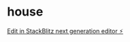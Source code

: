 # house

[Edit in StackBlitz next generation editor ⚡️](https://stackblitz.com/~/github.com/tiipeng/house)